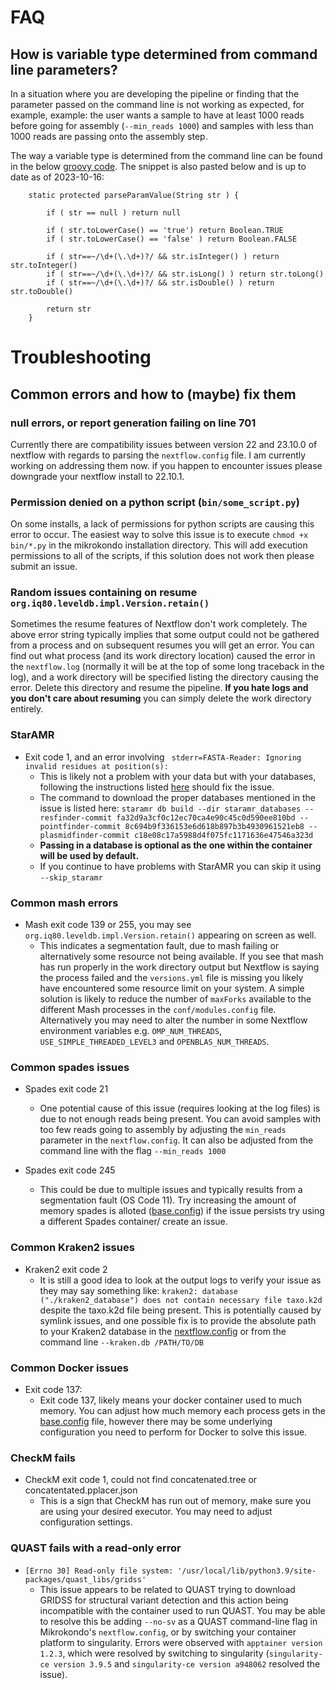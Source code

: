 # FAQ

## How is variable type determined from command line parameters?

In a situation where you are developing the pipeline or finding that the parameter passed on the command line is not working as expected, for example, example: the user wants a sample to have at least 1000 reads before going for assembly (`--min_reads 1000`) and samples with less than 1000 reads are passing onto the assembly step.

The way a variable type is determined from the command line can be found in the below [groovy code](https://github.com/nextflow-io/nextflow/blob/8c0566fc3a35c8d3a4e01a508a0667e471bab297/modules/nextflow/src/main/groovy/nextflow/cli/CmdRun.groovy#L506-L518). The snippet is also pasted below and is up to date as of 2023-10-16:

```
    static protected parseParamValue(String str ) {

        if ( str == null ) return null

        if ( str.toLowerCase() == 'true') return Boolean.TRUE
        if ( str.toLowerCase() == 'false' ) return Boolean.FALSE

        if ( str==~/\d+(\.\d+)?/ && str.isInteger() ) return str.toInteger()
        if ( str==~/\d+(\.\d+)?/ && str.isLong() ) return str.toLong()
        if ( str==~/\d+(\.\d+)?/ && str.isDouble() ) return str.toDouble()

        return str
    }
```

# Troubleshooting

## Common errors and how to (maybe) fix them

### null errors, or report generation failing on line 701

Currently there are compatibility issues between version 22 and 23.10.0 of nextflow with regards to parsing the `nextflow.config` file. I am currently working on addressing them now. if you happen to encounter issues please downgrade your nextflow install to 22.10.1.

### Permission denied on a python script (`bin/some_script.py`)

On some installs, a lack of permissions for python scripts are causing this error to occur. The easiest way to solve this issue is to execute `chmod +x bin/*.py` in the mikrokondo installation directory. This will add execution permissions to all of the scripts, if this solution does not work then please submit an issue.

### Random issues containing on resume `org.iq80.leveldb.impl.Version.retain()`

Sometimes the resume features of Nextflow don't work completely. The above error string typically implies that some output could not be gathered from a process and on subsequent resumes you will get an error. You can find out what process (and its work directory location) caused the error in the `nextflow.log` (normally it will be at the top of some long traceback in the log), and a work directory will be specified listing the directory causing the error. Delete this directory and resume the pipeline. **If you hate logs and you don't care about resuming** you can simply delete the work directory entirely.


### StarAMR

- Exit code 1, and an error involving ` stderr=FASTA-Reader: Ignoring invalid residues at position(s):`
  - This is likely not a problem with your data but with your databases, following the instructions listed [here](https://github.com/phac-nml/staramr/issues/200#issuecomment-1741082733) should fix the issue.
  - The command to download the proper databases mentioned in the issue is listed here: 
  `staramr db build --dir staramr_databases --resfinder-commit fa32d9a3cf0c12ec70ca4e90c45c0d590ee810bd --pointfinder-commit 8c694b9f336153e6d618b897b3b4930961521eb8 --plasmidfinder-commit c18e08c17a5988d4f075fc1171636e47546a323d`
  - **Passing in a database is optional as the one within the container will be used by default.**
  - If you continue to have problems with StarAMR you can skip it using `--skip_staramr`


### Common mash errors

- Mash exit code 139 or 255, you may see `org.iq80.leveldb.impl.Version.retain()` appearing on screen as well.
  - This indicates a segmentation fault, due to mash failing or alternatively some resource not being available. If you see that mash has run properly in the work directory output but Nextflow is saying the process failed and the `versions.yml` file is missing you likely have encountered some resource limit on your system. A simple solution is likely to reduce the number of `maxForks` available to the different Mash processes in the `conf/modules.config` file. Alternatively you may need to alter the number in some Nextflow environment variables e.g. `OMP_NUM_THREADS`, `USE_SIMPLE_THREADED_LEVEL3` and `OPENBLAS_NUM_THREADS`.

### Common spades issues

- Spades exit code 21
  - One potential cause of this issue (requires looking at the log files) is due to not enough reads being present. You can avoid samples with too few reads going to assembly by adjusting the `min_reads` parameter in the `nextflow.config`. It can also be adjusted from the command line with the flag `--min_reads 1000`

- Spades exit code 245
  - This could be due to multiple issues and typically results from a segmentation fault (OS Code 11). Try increasing the amount of memory spades is alloted ([base.config](https://github.com/phac-nml/mikrokondo/blob/main/conf/base.config)) if the issue persists try using a different Spades container/ create an issue.

### Common Kraken2 issues

- Kraken2 exit code 2
  - It is still a good idea to look at the output logs to verify your issue as they may say something like: `kraken2: database ("./kraken2_database") does not contain necessary file taxo.k2d` despite the taxo.k2d file being present. This is potentially caused by symlink issues, and one possible fix is to provide the absolute path to your Kraken2 database in the [nextflow.config](https://github.com/phac-nml/mikrokondo/blob/main/nextflow.config) or from the command line `--kraken.db /PATH/TO/DB`


### Common Docker issues

- Exit code 137:
  - Exit code 137, likely means your docker container used to much memory. You can adjust how much memory each process gets in the [base.config](https://github.com/phac-nml/mikrokondo/blob/main/conf/base.config) file, however there may be some underlying configuration you need to perform for Docker to solve this issue.

### CheckM fails

- CheckM exit code 1, could not find concatenated.tree or concatentated.pplacer.json
  - This is a sign that CheckM has run out of memory, make sure you are using your desired executor. You may need to adjust configuration settings.

### QUAST fails with a read-only error

- `[Errno 30] Read-only file system: '/usr/local/lib/python3.9/site-packages/quast_libs/gridss'`
  - This issue appears to be related to QUAST trying to download GRIDSS for structural variant detection and this action being incompatible with the container used to run QUAST. You may be able to resolve this be adding `--no-sv` as a QUAST command-line flag in Mikrokondo's `nextflow.config`, or by switching your container platform to singularity. Errors were observed with `apptainer version 1.2.3`, which were resolved by switching to singularity (`singularity-ce version 3.9.5` and `singularity-ce version a948062` resolved the issue).
